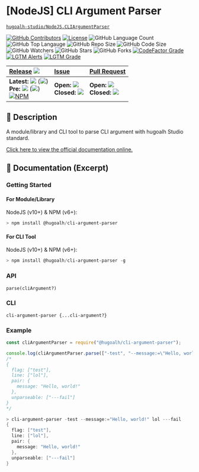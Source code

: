 # \[NodeJS\] CLI Argument Parser

[`hugoalh-studio/NodeJS.CLIArgumentParser`](https://github.com/hugoalh-studio/NodeJS.CLIArgumentParser)

[![GitHub Contributors](https://img.shields.io/github/contributors/hugoalh-studio/NodeJS.CLIArgumentParser?logo=github&logoColor=ffffff&style=flat-square)](https://github.com/hugoalh-studio/NodeJS.CLIArgumentParser/graphs/contributors)
[![License](https://img.shields.io/github/license/hugoalh-studio/NodeJS.CLIArgumentParser?logo=github&logoColor=ffffff&style=flat-square)](./LICENSE.md)
![GitHub Language Count](https://img.shields.io/github/languages/count/hugoalh-studio/NodeJS.CLIArgumentParser?logo=github&logoColor=ffffff&style=flat-square)
![GitHub Top Langauge](https://img.shields.io/github/languages/top/hugoalh-studio/NodeJS.CLIArgumentParser?logo=github&logoColor=ffffff&style=flat-square)
![GitHub Repo Size](https://img.shields.io/github/repo-size/hugoalh-studio/NodeJS.CLIArgumentParser?logo=github&logoColor=ffffff&style=flat-square)
![GitHub Code Size](https://img.shields.io/github/languages/code-size/hugoalh-studio/NodeJS.CLIArgumentParser?logo=github&logoColor=ffffff&style=flat-square)
![GitHub Watchers](https://img.shields.io/github/watchers/hugoalh-studio/NodeJS.CLIArgumentParser?logo=github&logoColor=ffffff&style=flat-square)
![GitHub Stars](https://img.shields.io/github/stars/hugoalh-studio/NodeJS.CLIArgumentParser?logo=github&logoColor=ffffff&style=flat-square)
![GitHub Forks](https://img.shields.io/github/forks/hugoalh-studio/NodeJS.CLIArgumentParser?logo=github&logoColor=ffffff&style=flat-square)
[![CodeFactor Grade](https://img.shields.io/codefactor/grade/github/hugoalh-studio/NodeJS.CLIArgumentParser?logo=codefactor&logoColor=ffffff&style=flat-square)](https://www.codefactor.io/repository/github/hugoalh-studio/nodejs.cliargumentparser)
[![LGTM Alerts](https://img.shields.io/lgtm/alerts/g/hugoalh-studio/NodeJS.CLIArgumentParser.svg?label=%20&logo=lgtm&logoColor=ffffff&style=flat-square)](https://lgtm.com/projects/g/hugoalh-studio/NodeJS.CLIArgumentParser/alerts)
[![LGTM Grade](https://img.shields.io/lgtm/grade/javascript/g/hugoalh-studio/NodeJS.CLIArgumentParser.svg?logo=lgtm&logoColor=ffffff&style=flat-square)](https://lgtm.com/projects/g/hugoalh-studio/NodeJS.CLIArgumentParser/context:javascript)

| **[Release](https://github.com/hugoalh-studio/NodeJS.CLIArgumentParser/releases)** ![](https://img.shields.io/github/downloads/hugoalh-studio/NodeJS.CLIArgumentParser/total?style=flat-square&color=000000&label=%20) | **[Issue](https://github.com/hugoalh-studio/NodeJS.CLIArgumentParser/issues?q=is%3Aissue)** | **[Pull Request](https://github.com/hugoalh-studio/NodeJS.CLIArgumentParser/pulls?q=is%3Apr)** |
|:----|:----|:----|
| **Latest:** ![](https://img.shields.io/github/release/hugoalh-studio/NodeJS.CLIArgumentParser?sort=semver&style=flat-square&color=000000&label=%20) (![](https://img.shields.io/github/release-date/hugoalh-studio/NodeJS.CLIArgumentParser?style=flat-square&color=000000&label=%20))<br />**Pre:** ![](https://img.shields.io/github/release/hugoalh-studio/NodeJS.CLIArgumentParser?include_prereleases&sort=semver&style=flat-square&color=000000&label=%20) (![](https://img.shields.io/github/release-date-pre/hugoalh-studio/NodeJS.CLIArgumentParser?style=flat-square&color=000000&label=%20))<br />[![NPM](https://img.shields.io/npm/v/@hugoalh/cli-argument-parser?logo=npm&logoColor=ffffff&style=flat-square)](https://www.npmjs.com/package/@hugoalh/cli-argument-parser) | **Open:** ![](https://img.shields.io/github/issues-raw/hugoalh-studio/NodeJS.CLIArgumentParser?style=flat-square&color=000000&label=%20)<br />**Closed:** ![](https://img.shields.io/github/issues-closed-raw/hugoalh-studio/NodeJS.CLIArgumentParser?style=flat-square&color=000000&label=%20) | **Open:** ![](https://img.shields.io/github/issues-pr-raw/hugoalh-studio/NodeJS.CLIArgumentParser?style=flat-square&color=000000&label=%20)<br />**Closed:** ![](https://img.shields.io/github/issues-pr-closed-raw/hugoalh-studio/NodeJS.CLIArgumentParser?style=flat-square&color=000000&label=%20) |

## 📜 Description

A module/library and CLI tool to parse CLI argument with hugoalh Studio standard.

[Click here to view the official documentation online.](https://github.com/hugoalh-studio/NodeJS.CLIArgumentParser/wiki)

## 📄 Documentation (Excerpt)

### Getting Started

#### For Module/Library

NodeJS (v10+) & NPM (v6+):

```powershell
> npm install @hugoalh/cli-argument-parser
```

#### For CLI Tool

NodeJS (v10+) & NPM (v6+):

```powershell
> npm install @hugoalh/cli-argument-parser -g
```

### API

`parse(cliArgument?)`

### CLI

`cli-argument-parser {...cli-argument?}`

### Example

```javascript
const cliArgumentParser = require("@hugoalh/cli-argument-parser");

console.log(cliArgumentParser.parse(["-test", "--message:=\"Hello, world!\"", "lol", "---fail"]));
/*
{
  flag: ["test"],
  line: ["lol"],
  pair: {
    message: "Hello, world!"
  },
  unparseable: ["---fail"]
}
*/
```
```powershell
> cli-argument-parser -test --message:="Hello, world!" lol ---fail
{
  flag: ["test"],
  line: ["lol"],
  pair: {
    message: "Hello, world!"
  },
  unparseable: ["---fail"]
}
```
